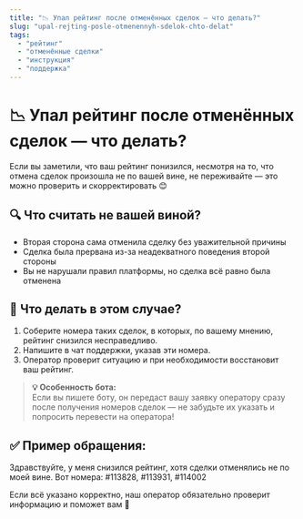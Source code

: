 ```yaml
---
title: "📉 Упал рейтинг после отменённых сделок — что делать?"
slug: "upal-rejting-posle-otmenennyh-sdelok-chto-delat"
tags:
  - "рейтинг"
  - "отменённые сделки"
  - "инструкция"
  - "поддержка"
---
```


# 📉 Упал рейтинг после отменённых сделок — что делать?

Если вы заметили, что ваш рейтинг понизился, несмотря на то, что отмена сделок произошла не по вашей вине, не переживайте — это можно проверить и скорректировать 😊

## 🔍 Что считать не вашей виной?

- Вторая сторона сама отменила сделку без уважительной причины  
- Сделка была прервана из-за неадекватного поведения второй стороны  
- Вы не нарушали правил платформы, но сделка всё равно была отменена  

## 🧾 Что делать в этом случае?

1. Соберите номера таких сделок, в которых, по вашему мнению, рейтинг снизился несправедливо.  
2. Напишите в чат поддержки, указав эти номера.  
3. Оператор проверит ситуацию и при необходимости восстановит ваш рейтинг.  

> **💡 Особенность бота:**  
> Если вы пишете боту, он передаст вашу заявку оператору сразу после получения номеров сделок — не забудьте их указать и попросить перевести на оператора!  

## ✅ Пример обращения:

Здравствуйте, у меня снизился рейтинг, хотя сделки отменялись не по моей вине. Вот номера:
#113828, #113931, #114002

Если всё указано корректно, наш оператор обязательно проверит информацию и поможет вам 💙  
